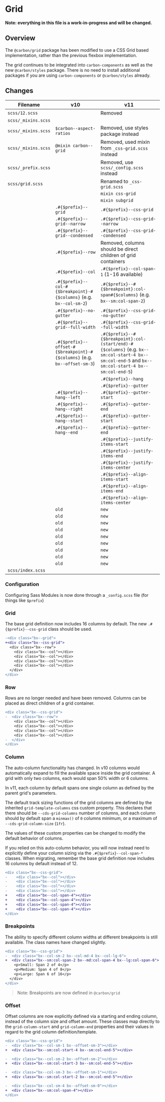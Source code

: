 # Grid

**Note: everything in this file is a work-in-progress and will be changed.**

## Overview

The `@carbon/grid` package has been modified to use a CSS Grid based
implementation, rather than the previous flexbox implementation.

The grid continues to be integrated into `carbon-components` as well as the new
`@carbon/styles` package. There is no need to install additional packages if you
are using `carbon-components` or `@carbon/styles` already.

## Changes

| Filename            | v10                                                                       | v11                                                                                                                                              |
| ------------------- | ------------------------------------------------------------------------- | ------------------------------------------------------------------------------------------------------------------------------------------------ |
| `scss/12.scss`      |                                                                           | Removed                                                                                                                                          |
| `scss/_mixins.scss` |                                                                           |                                                                                                                                                  |
| `scss/_mixins.scss` | `$carbon--aspect-ratios`                                                  | Removed, use styles package instead                                                                                                              |
| `scss/_mixins.scss` | `@mixin carbon--grid`                                                     | Removed, used mixin from `_css-grid.scss` instead                                                                                                |
| `scss/_prefix.scss` |                                                                           | Removed, use `scss/_config.scss` instead                                                                                                         |
| `scss/grid.scss`    |                                                                           | Renamed to `_css-grid.scss`                                                                                                                      |
|                     |                                                                           | `mixin css-grid`                                                                                                                                 |
|                     |                                                                           | `mixin subgrid`                                                                                                                                  |
|                     | `.#{$prefix}--grid`                                                       | `.#{$prefix}--css-grid`                                                                                                                          |
|                     | `.#{$prefix}--grid--narrow`                                               | `.#{$prefix}--css-grid--narrow`                                                                                                                  |
|                     | `.#{$prefix}--grid--condensed`                                            | `.#{$prefix}--css-grid--condensed`                                                                                                               |
|                     | `.#{$prefix}--row`                                                        | Removed, columns should be direct children of grid containers                                                                                    |
|                     | `.#{$prefix}--col`                                                        | `.#{$prefix}--col-span-1` (1-16 available)                                                                                                       |
|                     | `.#{$prefix}--col-#{$breakpoint}-#{$columns}` (e.g. `bx--col-sm-2`)       | `.#{$prefix}--#{$breakpoint}:col-span#{$columns}` (e.g. `bx--sm:col-span-2`)                                                                     |
|                     | `.#{$prefix}--no-gutter`                                                  | `.#{$prefix}--css-grid--no-gutter`                                                                                                               |
|                     | `.#{$prefix}--grid--full-width`                                           | `.#{$prefix}--css-grid--full-width`                                                                                                              |
|                     | `.#{$prefix}--offset-#{$breakpoint}-#{$columns}` (e.g. `bx--offset-sm-3`) | `.#{$prefix}--#{$breakpoint}:col-(start/end)-#{$columns}` (e.g. `bx--sm:col-start-4 bx--sm:col-end-5` and `bx--sm:col-start-4 bx--sm:col-end-5`) |
|                     |                                                                           | `.#{$prefix}--hang`                                                                                                                              |
|                     |                                                                           | `.#{$prefix}--gutter`                                                                                                                            |
|                     | `.#{$prefix}--hang--left`                                                 | `.#{$prefix}--gutter-start`                                                                                                                      |
|                     | `.#{$prefix}--hang--right`                                                | `.#{$prefix}--gutter-end`                                                                                                                        |
|                     | `.#{$prefix}--hang--start`                                                | `.#{$prefix}--gutter-start`                                                                                                                      |
|                     | `.#{$prefix}--hang--end`                                                  | `.#{$prefix}--gutter-end`                                                                                                                        |
|                     |                                                                           | `.#{$prefix}--justify-items-start`                                                                                                               |
|                     |                                                                           | `.#{$prefix}--justify-items-end`                                                                                                                 |
|                     |                                                                           | `.#{$prefix}--justify-items-center`                                                                                                              |
|                     |                                                                           | `.#{$prefix}--align-items-start`                                                                                                                 |
|                     |                                                                           | `.#{$prefix}--align-items-end`                                                                                                                   |
|                     |                                                                           | `.#{$prefix}--align-items-center`                                                                                                                |
|                     | `old`                                                                     | `new`                                                                                                                                            |
|                     | `old`                                                                     | `new`                                                                                                                                            |
|                     | `old`                                                                     | `new`                                                                                                                                            |
|                     | `old`                                                                     | `new`                                                                                                                                            |
|                     | `old`                                                                     | `new`                                                                                                                                            |
|                     | `old`                                                                     | `new`                                                                                                                                            |
|                     | `old`                                                                     | `new`                                                                                                                                            |
|                     | `old`                                                                     | `new`                                                                                                                                            |
|                     | `old`                                                                     | `new`                                                                                                                                            |
| `scss/index.scss`   |                                                                           |                                                                                                                                                  |

### Configuration

Configuring Sass Modules is now done through a `_config.scss` file (for things
like `$prefix`)

### Grid

The base grid definition now includes 16 columns by default. The new
`.#{$prefix}--css-grid` class should be used.

```diff
-<div class="bx--grid">
+<div class="bx--css-grid">
  <div class="bx--row">
    <div class="bx--col"></div>
    <div class="bx--col"></div>
    <div class="bx--col"></div>
    <div class="bx--col"></div>
  </div>
</div>
```

### Row

Rows are no longer needed and have been removed. Columns can be placed as direct
children of a grid container.

```diff
<div class="bx--css-grid">
-  <div class="bx--row">
    <div class="bx--col"></div>
    <div class="bx--col"></div>
    <div class="bx--col"></div>
    <div class="bx--col"></div>
-  </div>
</div>
```

### Column

The auto-column functionality has changed. In v10 columns would automatically
expand to fill the available space inside the grid container. A grid with only
two columns, each would span 50% width or 6 columns.

In v11, each column by default spans one single column as defined by the parent
grid's parameters.

The default track sizing functions of the grid columns are defined by the
inherited `grid-template-columns` css custom property. This declares that there
should be `--cds-grid-columns` number of columns, and each column should by
default span a `minmax()` of `0` columns minimum, or a maximum of
`--cds-grid-column-size` (`1fr`).

The values of these custom properties can be changed to modify the default
behavior of columns.

If you relied on this auto-column behavior, you will now instead need to
explicitly define your column sizing via the `.#{$prefix}--col-span-*` classes.
When migrating, remember the base grid definition now includes 16 columns by
default instead of 12.

```diff
<div class="bx--css-grid">
-    <div class="bx--col"></div>
-    <div class="bx--col"></div>
-    <div class="bx--col"></div>
-    <div class="bx--col"></div>
+    <div class="bx--col-span-4"></div>
+    <div class="bx--col-span-4"></div>
+    <div class="bx--col-span-4"></div>
+    <div class="bx--col-span-4"></div>
</div>
```

### Breakpoints

The ability to specify different column widths at different breakpoints is still
available. The class names have changed slightly.

```diff
<div class="bx--css-grid">
-  <div class="bx--col-sm-2 bx--col-md-4 bx--col-lg-6">
+  <div class="bx--sm:col-span-2 bx--md:col-span-4 bx--lg:col-span-6">
    <p>Small: Span 2 of 4</p>
    <p>Medium: Span 4 of 8</p>
    <p>Large: Span 6 of 16</p>
  </div>
</div>
```

> Note: Breakpoints are now defined in `@carbon/grid`

### Offset

Offset columns are now explicitly defined via a starting and ending column,
instead of the column size and offset amount. These classes map directly to the
`grid-column-start` and `grid-column-end` properties and their values in regard
to the grid column definition/template.

```diff
<div class="bx--css-grid">
-  <div class="bx--col-sm-1 bx--offset-sm-3"></div>
+  <div class="bx--sm:col-start-4 bx--sm:col-end-5"></div>

-  <div class="bx--col-sm-2 bx--offset-sm-2"></div>
+  <div class="bx--sm:col-start-3 bx--sm:col-end-5"></div>

-  <div class="bx--col-sm-3 bx--offset-sm-1"></div>
+  <div class="bx--sm:col-start-2 bx--sm:col-end-5"></div>

-  <div class="bx--col-sm-4 bx--offset-sm-0"></div>
+  <div class="bx--sm:col-span-4"></div>
</div>
```
